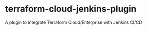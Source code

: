 # terraform-cloud-jenkins-plugin
A plugin to integrate Terraform Cloud/Enterprise with Jenkins CI/CD

